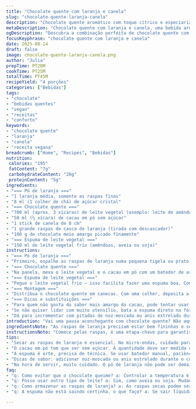 ```yaml
---
title: "Chocolate quente com laranja e canela"
slug: "chocolate-quente-laranja-canela"
description: "Chocolate quente aromático com toque cítrico e especiarias, combinando cacau com canela e raspas de laranja torradas, acompanhado de uma espuma de leite cremosa feita com leite de amêndoas para um sabor suave e textura aveludada. Métricas ajustadas para variar intensidade e textura. Versão sem leite tradicional, com opção vegana. Temperatura, tempo, e técnicas indicadas para quem prefere controle visual e tátil no preparo. Troca de ingredientes para quem tem restrições alimentares ou busca novos sabores com toque especial, preservando a essência da bebida reconfortante e elegante. Tudo isso em um passo a passo dividido em três partes: pó aromático, chocolate quente e espuma de leite, cada uma com explicações detalhadas e dicas para garantir sucesso até no improviso."
metaDescription: "Chocolate quente com laranja e canela, uma bebida aromática e encorpada que traz calor e conforto."
ogDescription: "Descubra a combinação perfeita de chocolate quente com laranja e canela, ideal para momentos aconchegantes e requintados."
focusKeyphrase: "chocolate quente com laranja e canela"
date: 2025-08-14
draft: false
image: chocolate-quente-laranja-canela.png
author: "Julia"
prepTime: PT20M
cookTime: PT25M
totalTime: PT45M
recipeYield: "4 porções"
categories: ["Bebidas"]
tags:
- "chocolate"
- "bebidas quentes"
- "vegan"
- "receitas"
- "conforto"
keywords:
- "chocolate quente"
- "laranja"
- "canela"
- "receita vegana"
breadcrumb: ["Home", "Recipes", "Bebidas"]
nutrition: 
 calories: "195"
 fatContent: "7g"
 carbohydrateContent: "28g"
 proteinContent: "5g"
ingredients:
- "=== Pó de laranja ==="
- "1 laranja média, somente as raspas finas"
- "8 ml (1 colher de chá) de açúcar cristal"
- "=== Chocolate quente ==="
- "700 ml (aprox. 3 xícaras) de leite vegetal (exemplo: leite de amêndoas)"
- "50 ml (⅓ xícara) de cacau em pó sem açúcar"
- "1 stick de canela de 8 cm"
- "1 grande raspas de casca de laranja (tirada com descascador)"
- "100 g de chocolate meio amargo picado finamente"
- "=== Espuma de leite vegetal ==="
- "150 ml de leite vegetal frio (amêndoas, aveia ou soja)"
instructions:
- "=== Pó de laranja ==="
- "Primeiro, espalhe as raspas de laranja numa pequena tigela ou prato raso. Leve ao micro-ondas por intervalos de 25 segundos, mexendo entre eles. Repita até as raspas secarem completamente, cuidado para não queimar – o cheiro pesado indica que passou do ponto. Isso deve levar cerca de 2-3 minutos no total. Depois, use um pilão para triturar as raspas secas com o açúcar até formar um pó fino e aromático. Esse açúcar aromatizado vai dar um toque inesperado na finalização e seu aroma abre o apetite."
- "=== Chocolate quente ==="
- "Na panela, mexa o leite vegetal e o cacau em pó com um batedor de arame, fora do fogo, para não formar grumos. Acrescente o bastão de canela e as raspas maiores da laranja. Leve ao fogo médio, mexendo sempre para não grudar e para liberar sabor. Quando começar a borbulhar nas bordas e soltar um aroma quente e intenso de laranja+canela, abaixe o fogo para o mínimo. Deixe cozinhar suavemente uns 6-7 minutos, mexendo para ajudar a infusão. Depois, junte o chocolate picado. Mexa delicadamente para derreter uniformemente por uns 2 minutos. Tire do fogo e coe, retirando as raspas e a canela. Deixe ficar bem quente, mas sem ferver novamente para não perder o brilho nem queimar o chocolate."
- "=== Espuma de leite vegetal ==="
- "Pegue o leite vegetal frio – isso facilita fazer uma espuma boa. Com um batedor elétrico ou manual, bata até criar uma espuma firme, brilhosa e leve. Pode esquentar levemente, mas o truque é controlar para não virar água. A espuma deve segurar o formato, quase como nuvem cremosa. Se não tiver espumador, bata rápido com um garfo ou coloque em pote com tampa e agite vigorosamente diversas vezes."
- "=== Montagem ==="
- "Distribua o chocolate quente em canecas. Com uma colher, deposita a espuma por cima, formando uma camada cremosa que isola o calor e provoca aquela sensação reconfortante a cada gole. Finalize polvilhando uma pitada do pó de laranja por cima, só o suficiente para sentir o aroma cítrico, sem amargar. Sirva imediatamente, com colherinha de chá para mexer e liberar os contrastes."
- "=== Dicas e substituições ==="
- "Para quem não gosta do sabor mais amargo do cacau, pode tentar usar 70% chocolate ao invés do meio amargo, ajustando a quantidade para mais doce. O bastão de canela pode ser substituído por uma pitada de canela em pó, mas o infuso fica menos delicado. Use leite integral ou desnatado comum se não for vegano, mas atenção para não ferver muito para não talhar. Se quiser a espuma mais estável, misture um pouquinho de creme de coco no leite vegetal. Se não tem micro-ondas, desidrate as raspas no forno baixo, mexendo frequentemente para não queimar. O açúcar aromatizado pode ser guardado em pote por até uma semana, bom para outras bebidas também."
- "Se não quiser lidar com muito utensílio, bata a espuma direto na fórmula quente com mixer, ficando uma textura menos firme, mas ainda cremosa."
- "Dá para incrementar com pitadas de noz-moscada ou anis estrelado durante o cozimento. Para uma versão festiva,  acrescenta um pouquinho de licor de laranja (se fizer álcool), ou simples xarope de melado para adoçar. A laranja seca assada tem mais concentração de aroma, o que evita o gosto amarguinho das cascas frescas. Tente também enrolar as raspas rapidamente numa frigideira para liberar óleos antes de secar."
introduction: "Vai uma pausa aconchegante com chocolate quente? Não aquele básico de caixinha, mas algo com profundidade, com cheirinho de laranja e o toque picante, sutil, da canela. Uma bebida pra repetir no fim de tarde, nos dias de chuva, com espuma que quase dá vontade de comer de colher. Troquei o leite de vaca pelo vegetal, que dá uma cremosidade diferente, além de aliviar a consciência. A raspinha de laranja seca, moída com açúcar, deixa funk e crocância na mistura, finalizando com elegância. Eu brinco de tatear nos detalhes, sem medo de pedir uma atenção maior para tempo e aroma — pra quem faz, sabe que não é só receita, é sensorialidade pura. Aquele chá de jeitinho mineiro, mas mais urbano, assim, com muitas camadas. O processo é simples se prestar olho e nariz na hora certa."
ingredientsNote: "As raspas de laranja precisam estar bem fininhas e secas para não aportar um amargor desagradável, isso aprendi a duras penas. Use um açúcar cristal simples pra ajudar a moer e conservar o aroma. O bastão de canela, mais longo e grosso, libera sabor melhor do que a canela em pó que pode cansar o paladar rápido. Quanto ao chocolate, prefira os com maior teor de cacau, mas sem exagero se busca um sabor mais aveludado do meio amargo ao ao leite. Troque o leite por vegetal para uma versão vegana ou mais leve, leite de amêndoas ou aveia garantem suavidade, já o de soja engrossa mais a bebida. Controle a temperatura para não talhar nem queimar o chocolate – é mais arte do que ciência. A espuma precisa de leite frio para criar bolhas firmes, que ajudam a reter o aroma da canela e laranja na bebida. Tem que testar a melhor temperatura da sua panela e fogo; cada fogão é uma história."
instructionsNote: "Comece pelas raspas, é uma etapa-chave para garantir o toque cítrico final. Secar no micro-ondas acelera o processo e preserva o aroma, mas atenção para não carbonizar. A infusão da mistura cacau-leite vegetal com as especiarias deve ser feita impecavelmente numa panela antiaderente, mexendo sempre para evitar grumos e queimar no fundo. Quando sentir o cheiro forte da infusão e pequenas bolhas nas bordas, pode baixar o fogo para extrair o máximo do sabor sem perder brilho do chocolate. Derreta o chocolate lentamente, nunca direto no fogo alto; isso mantém a textura cremosa. A espuma de leite vegetal exige paciência – se usar batedor manual, bate em movimentos longos e firmes. Para acelerar, um espumador elétrico ajuda, mas o efeito no garfo quando você domina o ponto é insuperável. A montagem pede rapidez para aproveitar o contraste quente e espuma fresca. O toque final do pó de laranja é só uma pitada, mais que isso pode azedar ou esconder a canela. Importante mexer a bebida de leve antes de servir para equilibrar consistência sem perder a espuma nas canecas."
tips:
- "Secar as raspas de laranja é essencial. No micro-ondas, cuidado para não queimar – o cheiro avisa. Mexer é chave. Raspas finas ajudam a evitar o amargor na bebida final. Use açúcar cristal simples para moer. Isso traz um sabor fresco e não sobra grão não desejado. A moída fina consegue liberar aroma na bebida."
- "O cacau em pó tem que ser sem açúcar. A quantidade deve ser medida corretamente. Para um sabor mais doce, adicione o chocolate com 70% de cacau. Esse deve ser um equilíbrio. Inicie no fogo baixo, mexendo sempre. Somente depois suba um pouco a temperatura. No fim, coar a mistura é essencial para uma bebida lisa. Retirar todos os pedaços."
- "A espuma é arte, precisa de técnica. Se usar batedor manual, paciência para bater muito. Se não dá pra controlar a temperatura, tente um mixer. Assim fica mais fácil criar a textura cremosa. Espuma muito líquida é um problema. O ideal é que ela segure o formato. Se não tiver espumador, agite na garrafa."
- "Dicas de sabor: adicionar noz-moscada ou anis estrelado durante o cozimento pode ser interessante. Licor de laranja dá um toque festivo. O chocolate meio amargo e o doce devem ser equilibrados. Cuidado com o sabor amargo, use as melhores proporções. Assim, cada gole terá um sabor distinto e agradável."
- "Na hora de servir, muito cuidado. O pó de laranja não pode ser demais. Uma pitada é o suficiente. Mais que isso pode azedar. Use canecas quentes para manter a bebida na temperatura ideal. E não esqueça, servir rapidamente mantém a espuma fresca. O equilíbrio é tudo."
faq:
- "q: Como evitar que o chocolate queime? a: Controlar a temperatura é fundamental. Sempre em fogo baixo. User um fogo suave e constante. Isso evita que o chocolate perca a textura cremosa. Junte lentamente."
- "q: Posso usar outro tipo de leite? a: Sim, como aveia ou soja. Mudanças de leite alteram textura. Use o leite vegetal da sua preferência. Cuidado com a temperatura, não ferver para não talhar. Sempre teste sabor antes de servir."
- "q: Como armazenar as raspas de laranja? a: As raspas secas podem ser guardadas em pote fechado. Isso mantém o aroma por uns dias. Tente secar bem antes. O pó aromatizado também dura um tempo em pote fechado."
- "q: A espuma não está saindo certinha. o que faço? a: Se sair líquida, bata mais ou use um espumador elétrico. Se estiver quente demais, a espuma não forma. Sempre comece com leite bem frio. Espuma precisa de paciência, é ritmo."

---
```


